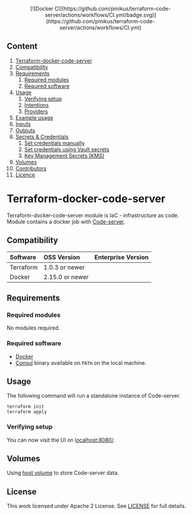 <!-- markdownlint-disable MD041 -->
<p align="center">[![Docker CI](https://github.com/pmikus/terraform-code-server/actions/workflows/CI.yml/badge.svg)](https://github.com/pmikus/terraform-code-server/actions/workflows/CI.yml)</p>

## Content
1. [Terraform-docker-code-server](#terraform-docker-code-server)
2. [Compatibility](#compatibility)
3. [Requirements](#requirements)
    1. [Required modules](#required-modules)
    2. [Required software](#required-software)
4. [Usage](#usage)
    1. [Verifying setup](#verifying-setup)
    2. [Intentions](#intentions)
    3. [Providers](#providers)
5. [Example usage](#example-usage)
6. [Inputs](#inputs)
7. [Outputs](#outputs)
8. [Secrets & Credentials](#secrets--credentials)
    1. [Set credentials manually](#set-credentials-manually)
    2. [Set credentials using Vault secrets](#set-credentials-using-vault-secrets)
    3. [Key Management Secrets (KMS)](#key-management-secrets-kms)
9. [Volumes](#volumes)
10. [Contributors](#contributors)
11. [Licence](#license)


# Terraform-docker-code-server

Terraform-docker-code-server module is IaC - infrastructure as code. Module
contains a docker job with [Code-server](https://coder.com).

## Compatibility

| Software | OSS Version | Enterprise Version |
| :------- | :---------- | :-------- |
| Terraform | 1.0.3 or newer|  |
| Docker | 2.15.0 or newer |  |

## Requirements

### Required modules

No modules required.

### Required software

- [Docker](https://docs.docker.com/engine/)
- [Consul](https://releases.hashicorp.com/consul/) binary available on `PATH` on
  the local machine.

## Usage

The following command will run a standalone instance of Code-server.
```text
terraform init
terraform apply
```

### Verifying setup

You can now visit the UI on [localhost:8080/](http://localhost:8080/).

## Volumes

Using
[host volume](https://www.nomadproject.io/docs/job-specification/volume) to
store Code-server data.

## License

This work licensed under Apache 2 License. See [LICENSE](./LICENSE) for full
details.
